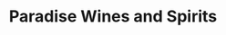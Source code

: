 ---
title: "Paradise Wines and Spirits"
url: /sandwich/paradise-wines-and-spirits/
shop: alcohol
---